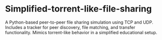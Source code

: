 # Simplified-torrent-like-file-sharing
A Python-based peer-to-peer file sharing simulation using TCP and UDP. Includes a tracker for peer discovery, file matching, and transfer functionality. Mimics torrent-like behavior in a simplified educational setup.
